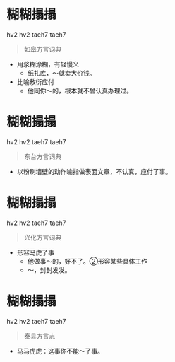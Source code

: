 # 糊糊搨搨
hv2 hv2 taeh7 taeh7
> 如皋方言词典
- 用浆糊涂糊，有轻慢义
  - 纸扎库，～就卖大价钱。
- 比喻敷衍应付
  - 他同你～的，根本就不曾认真办理过。

# 糊糊搨搨
hv2 hv2 taeh7 taeh7
> 东台方言词典
- 以粉刷墙壁的动作喻指做表面文章，不认真，应付了事。

# 糊糊搨搨
hv2 hv2 taeh7 taeh7
> 兴化方言词典
- 形容马虎了事
  - 他做事～的，好不了。②形容某些具体工作
  - ～，封封发发。

# 糊糊搨搨
hv2 hv2 taeh7 taeh7
> 泰县方言志
- 马马虎虎：这事你不能～了事。

